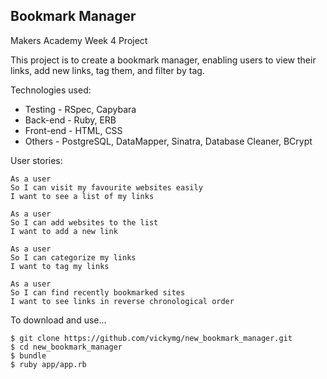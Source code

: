 Bookmark Manager
----------------

Makers Academy Week 4 Project

This project is to create a bookmark manager, enabling users to view their links, add new links, tag them, and filter by tag.

Technologies used:
* Testing - RSpec, Capybara
* Back-end - Ruby, ERB
* Front-end - HTML, CSS
* Others - PostgreSQL, DataMapper, Sinatra, Database Cleaner, BCrypt

User stories:

```
As a user
So I can visit my favourite websites easily
I want to see a list of my links

As a user
So I can add websites to the list
I want to add a new link

As a user
So I can categorize my links
I want to tag my links

As a user
So I can find recently bookmarked sites
I want to see links in reverse chronological order

```

To download and use...
```
$ git clone https://github.com/vickymg/new_bookmark_manager.git
$ cd new_bookmark_manager
$ bundle
$ ruby app/app.rb
```
